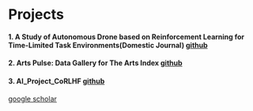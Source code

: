 <!--
# [![Typing SVG](https://readme-typing-svg.demolab.com/?lines=HI+there!;This+is+eunjuyummy🐨)](https://git.io/typing-svg)
I'm studying in [RAILab](https://railab.notion.site/RAILab-b0b2706d2d2b45f2b0b8aab681bf1e4f)
-->

<h1>Projects</h1>

#### 1. A Study of Autonomous Drone based on Reinforcement Learning for Time-Limited Task Environments(Domestic Journal) [github](https://github.com/eunjuyummy/autonomous-drone-flight-project) 

#### 2. Arts Pulse: Data Gallery for The Arts Index [github](https://github.com/eunjuyummy/Arts_Pulse) 

#### 3. AI_Project_CoRLHF [github](https://github.com/eunjuyummy/AI_Project_CoRLHF)

[google scholar](https://scholar.google.co.kr/citations?hl=ko&user=pYGlsLIAAAAJ&view_op=list_works&gmla=AETOMgHuHCmH_2pbmfCG26zxZXvELH0biQySPIhZ58leuVB_PhQxxhb4bqdd0aUdGI0frn1aiDoDJsftD0q_X0NSzvyzZZv9oYeCtd_3wuoq4YejAPo3WHq-aA)

<!--
**eunjuyummy/eunjuyummy** is a ✨ _special_ ✨ repository because its `README.md` (this file) appears on your GitHub profile.

Here are some ideas to get you started:

- 🔭 I’m currently working on ...
- 🌱 I’m currently learning ...
- 👯 I’m looking to collaborate on ...
- 🤔 I’m looking for help with ...
- 💬 Ask me about ...
- 📫 How to reach me: ...
- 😄 Pronouns: ...
- ⚡ Fun fact: ...
-->
